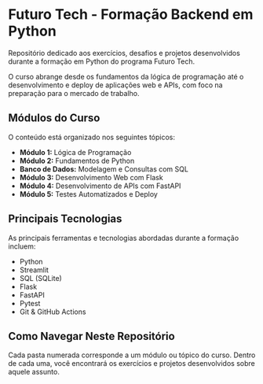 # Futuro Tech - Formação Backend em Python

Repositório dedicado aos exercícios, desafios e projetos desenvolvidos durante a formação em Python do programa Futuro Tech.

O curso abrange desde os fundamentos da lógica de programação até o desenvolvimento e deploy de aplicações web e APIs, com foco na preparação para o mercado de trabalho.

## Módulos do Curso

O conteúdo está organizado nos seguintes tópicos:

* **Módulo 1:** Lógica de Programação 
* **Módulo 2:** Fundamentos de Python 
* **Banco de Dados:** Modelagem e Consultas com SQL 
* **Módulo 3:** Desenvolvimento Web com Flask 
* **Módulo 4:** Desenvolvimento de APIs com FastAPI 
* **Módulo 5:** Testes Automatizados e Deploy 

## Principais Tecnologias

As principais ferramentas e tecnologias abordadas durante a formação incluem:

* Python
* Streamlit 
* SQL (SQLite) 
* Flask 
* FastAPI 
* Pytest 
* Git & GitHub Actions 

## Como Navegar Neste Repositório

Cada pasta numerada corresponde a um módulo ou tópico do curso. Dentro de cada uma, você encontrará os exercícios e projetos desenvolvidos sobre aquele assunto.
